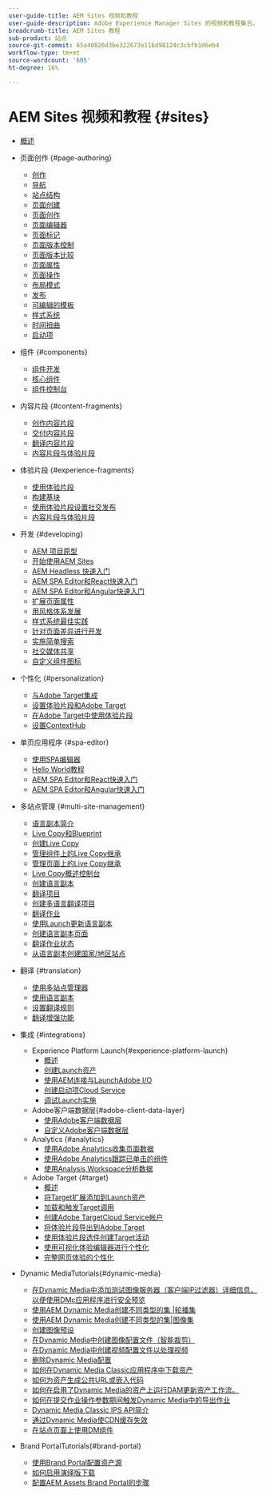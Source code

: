 ```yaml
---
user-guide-title: AEM Sites 视频和教程
user-guide-description: Adobe Experience Manager Sites 的视频和教程集合。
breadcrumb-title: AEM Sites 教程
sub-product: 站点
source-git-commit: 65a40826d3be322673e116d98124c3cbfb1d6eb4
workflow-type: tm+mt
source-wordcount: '605'
ht-degree: 16%

---
```



# AEM Sites 视频和教程 {#sites}

+ [概述](overview.md)
+ 页面创作 {#page-authoring}
   + [创作](page-authoring/aem-sites-authoring-overview.md)
   + [导航](page-authoring/basic-handling-sites-feature-video-use.md)
   + [站点结构](page-authoring/content-hierarchy-feature-video-use.md)
   + [页面创建](page-authoring/creating-page-feature-video-use.md)
   + [页面创作](page-authoring/page-authoring-overview-feature-video-use.md)
   + [页面编辑器](page-authoring/page-editor-feature-video-use.md)
   + [页面标记](page-authoring/page-tagging-feature-video-use.md)
   + [页面版本控制](page-authoring/page-versioning-feature-video-use.md)
   + [页面版本比较](page-authoring/page-diff-feature-video-use.md)
   + [页面属性](page-authoring/page-properties-feature-video-understand.md)
   + [页面操作](page-authoring/page-operations-feature-video-use.md)
   + [布局模式](page-authoring/responsive-layout-feature-video-understand.md)
   + [发布](page-authoring/publication-management-feature-video-use.md)
   + [可编辑的模板](page-authoring/template-editor-feature-video-use.md)
   + [样式系统](page-authoring/style-system-feature-video-use.md)
   + [时间扭曲](page-authoring/timewarp-feature-video-use.md)
   + [启动项](page-authoring/launches.md)
+ 组件 {#components}
   + [组件开发](components/component-development.md)
   + [核心组件](components/core-components-feature-video-understand.md)
   + [组件控制台](components/components-console-feature-video-use.md)
+ 内容片段 {#content-fragments}
   + [创作内容片段](content-fragments/content-fragments-feature-video-use.md)
   + [交付内容片段](content-fragments/content-fragments-delivery-feature-video-use.md)
   + [翻译内容片段](content-fragments/content-fragments-translation-feature-video-use.md)
   + [内容片段与体验片段](content-fragments/understand-content-fragments-and-experience-fragments.md)
+ 体验片段 {#experience-fragments}
   + [使用体验片段](experience-fragments/experience-fragments-feature-video-use.md)
   + [构建基块](experience-fragments/building-blocks.md)
   + [使用体验片段设置社交发布](experience-fragments/experience-fragments-social-technical-video-setup.md)
   + [内容片段与体验片段](https://docs.adobe.com/content/help/en/experience-manager-learn/sites/content-fragments/understand-content-fragments-and-experience-fragments.html)
+ 开发 {#developing}
   + [AEM 项目原型](developing/aem-project-archetype.md)
   + [开始使用AEM Sites](https://docs.adobe.com/content/help/en/experience-manager-learn/getting-started-wknd-tutorial-develop/overview.html)
   + [AEM Headless 快速入门](https://docs.adobe.com/content/help/en/experience-manager-learn/getting-started-with-aem-headless/overview.html)
   + [AEM SPA Editor和React快速入门](https://docs.adobe.com/content/help/en/experience-manager-learn/spa-react-tutorial/overview.html)
   + [AEM SPA Editor和Angular快速入门](https://docs.adobe.com/content/help/en/experience-manager-learn/spa-angular-tutorial/overview.html)
   + [扩展页面属性](developing/page-properties-technical-video-develop.md)
   + [用风格体系发展](developing/style-system-technical-video-understand.md)
   + [样式系统最佳实践](developing/style-organization-style-system-understand-article.md)
   + [针对页面差异进行开发](developing/page-diff-technical-video-develop.md)
   + [实施简单搜索](developing/search-tutorial-develop.md)
   + [社交媒体共享](developing/social-media-sharing-technical-video-use.md)
   + [自定义组件图标](developing/component-icons-technical-video-develop.md)
+ 个性化 {#personalization}
   + [与Adobe Target集成](https://helpx.adobe.com/marketing-cloud/how-to/aem-target.html)
   + [设置体验片段和Adobe Target](personalization/experience-fragment-target-technical-video-setup.md)
   + [在Adobe Target中使用体验片段](personalization/experience-fragment-target-offer-feature-video-use.md)
   + [设置ContextHub](personalization/context-hub-technical-video-setup.md)
+ 单页应用程序 {#spa-editor}
   + [使用SPA编辑器](spa-editor/spa-editor-framework-feature-video-use.md)
   + [Hello World教程](spa-editor/spa-editor-helloworld-tutorial-use.md)
   + [AEM SPA Editor和React快速入门](https://docs.adobe.com/content/help/en/experience-manager-learn/spa-react-tutorial/overview.html)
   + [AEM SPA Editor和Angular快速入门](https://docs.adobe.com/content/help/en/experience-manager-learn/spa-angular-tutorial/overview.html)
+ 多站点管理 {#multi-site-management}
   + [语言副本简介](./multi-site-management/language-copy-overview.md)
   + [Live Copy和Blueprint](./multi-site-management/live-copy-and-blueprint.md)
   + [创建Live Copy](./multi-site-management/create-live-copy.md)
   + [管理组件上的Live Copy继承](./multi-site-management/manage-component-inheritance-live-copy.md)
   + [管理页面上的Live Copy继承](./multi-site-management/manage-page-inheritance-live-copy.md)
   + [Live Copy概述控制台](./multi-site-management/live-copy-overview-console.md)
   + [创建语言副本](./multi-site-management/create-language-copy.md)
   + [翻译项目](./multi-site-management/manage-translation-projects.md)
   + [创建多语言翻译项目](./multi-site-management/create-multinational-translational-project.md)
   + [翻译作业](./multi-site-management/create-translation-job.md)
   + [使用Launch更新语言副本](./multi-site-management/updating-language-copy.md)
   + [创建语言副本页面](./multi-site-management/create-new-page-language-copy.md)
   + [翻译作业状态](./multi-site-management/translation-job-status.md)
   + [从语言副本创建国家/地区站点](./multi-site-management/create-new-site.md)
+ 翻译 {#translation}
   + [使用多站点管理器](translation/multi-site-manager-feature-video-use.md)
   + [使用语言副本](translation/language-copy-feature-video-use.md)
   + [设置翻译规则](translation/translation-rules-editor-technical-video-setup.md)
   + [翻译增强功能](translation/translation-enhancements-feature-video-use.md)
+ 集成 {#integrations}
   + Experience Platform Launch{#experience-platform-launch}
      + [概述](integrations/experience-platform-launch/overview.md)
      + [创建Launch资产](integrations/experience-platform-launch/create-launch-property.md)
      + [使用AEM连接与LaunchAdobe I/O](integrations/experience-platform-launch/connect-aem-launch-adobe-io.md)
      + [创建启动项Cloud Service](integrations/experience-platform-launch/create-launch-cloud-service.md)
      + [调试Launch实施](integrations/experience-platform-launch/debug-launch-implementation.md)
   + Adobe客户端数据层{#adobe-client-data-layer}
      + [使用Adobe客户端数据层](integrations/adobe-client-data-layer/data-layer-overview.md)
      + [自定义Adobe客户端数据层](integrations/adobe-client-data-layer/data-layer-customize.md)
   + Analytics {#analytics}
      + [使用Adobe Analytics收集页面数据](integrations/analytics/collect-data-analytics.md)
      + [使用Adobe Analytics跟踪已单击的组件](integrations/analytics/track-clicked-component.md)
      + [使用Analysis Workspace分析数据](integrations/analytics/create-analytics-workspace.md)
   + Adobe Target {#target}
      + [概述](integrations/adobe-target/overview.md)
      + [将Target扩展添加到Launch资产](integrations/adobe-target/add-target-launch-extension.md)
      + [加载和触发Target调用](integrations/adobe-target/load-and-fire-target.md)
      + [创建Adobe TargetCloud Service帐户](integrations/adobe-target/setup-aem-target-cloud-service.md)
      + [将体验片段导出到Adobe Target](integrations/adobe-target/export-experience-fragment-target.md)
      + [使用体验片段选件创建Target活动](integrations/adobe-target/create-target-activity.md)
      + [使用可视化体验编辑器进行个性化](integrations/adobe-target/personalization-using-vec.md)
      + [完整网页体验的个性化](integrations/adobe-target/personalization-web-page.md)

+ Dynamic MediaTutorials{#dynamic-media}
   + [在Dynamic Media中添加测试图像服务器（客户端IP过滤器）详细信息，以便使用DMc应用程序进行安全预览](dynamic-media/adding-test-image-server-details-in-dynamic-media-for-secure-preview.md)
   + [使用AEM Dynamic Media创建不同类型的集 |轮播集](dynamic-media/creating-different-kinds-of-sets-with-aem-dynamic-media-carousel-sets.md)
   + [使用AEM Dynamic Media创建不同类型的集|图像集](dynamic-media/creating-different-kinds-of-sets-with-aem-dynamic-media-image-sets.md)
   + [创建图像预设](dynamic-media/creating-image-presets.md)
   + [在Dynamic Media中创建图像配置文件（智能裁剪）](dynamic-media/creating-image-profile-smart-crop.md)
   + [在Dynamic Media中创建视频配置文件以处理视频](dynamic-media/creating-video-profile-to-process-videos-in-dynamic-media.md)
   + [删除Dynamic Media配置](dynamic-media/deleting-dynamic-media-configuration.md)
   + [如何在Dynamic Media Classic应用程序中下载资产](dynamic-media/how-to-download-asset-in-dynamic-media-classic-app.md)
   + [如何为资产生成公共URL或嵌入代码](dynamic-media/how-to-generate-public-url-or-embed-code-for-an-asset.md)
   + [如何在启用了Dynamic Media的资产上运行DAM更新资产工作流。](dynamic-media/how-to-run-dam-update-asset-workflow-on-an-asset-with-dynamic-media-enabled.md)
   + [如何在提交作业操作参数期间触发Dynamic Media中的导出作业](dynamic-media/how-to-trigger-export-job-in-dynamic-media-during-submit-job-operation-parameter.md)
   + [Dynamic Media Classic IPS API简介](dynamic-media/introduction-to-dynamic-media-classic-ips-api.md)
   + [通过Dynamic Media使CDN缓存失效](dynamic-media/invalidating-the-cdn-cache-by-way-of-dynamic-media.md)
   + [在站点页面上使用DM组件](dynamic-media/using-dm-components-on-site-page.md)

+ Brand PortalTutorials{#brand-portal}
   + [使用Brand Portal配置资产源](brand-portal/configuring-asset-sourcing-with-the-brand-portal.md)
   + [如何启用演绎版下载](brand-portal/how-to-enable-the-download-of-renditions.md)
   + [配置AEM Assets Brand Portal的步骤](brand-portal/steps-to-configure-aem-assets-brand-portal.md)
